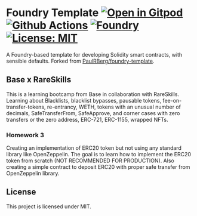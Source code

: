 # Foundry Template [![Open in Gitpod][gitpod-badge]][gitpod] [![Github Actions][gha-badge]][gha] [![Foundry][foundry-badge]][foundry] [![License: MIT][license-badge]][license]

[gitpod]: https://gitpod.io/#https://github.com/Wildanzr/base-x-rareskills
[gitpod-badge]: https://img.shields.io/badge/Gitpod-Open%20in%20Gitpod-FFB45B?logo=gitpod
[gha]: https://github.com/Wildanzr/base-x-rareskills/actions
[gha-badge]: https://github.com/Wildanzr/base-x-rareskills/actions/workflows/ci.yml/badge.svg
[foundry]: https://getfoundry.sh/
[foundry-badge]: https://img.shields.io/badge/Built%20with-Foundry-FFDB1C.svg
[license]: https://opensource.org/licenses/MIT
[license-badge]: https://img.shields.io/badge/License-MIT-blue.svg

A Foundry-based template for developing Solidity smart contracts, with sensible defaults. Forked from
[PaulRBerg/foundry-template](https://github.com/PaulRBerg/foundry-template).

## Base x RareSkills

This is a learning bootcamp from Base in collaboration with RareSkills. Learning about Blacklists, blacklist bypasses,
pausable tokens, fee-on-transfer-tokens, re-entrancy, WETH, tokens with an unusual number of decimals, SafeTransferFrom,
SafeApprove, and corner cases with zero transfers or the zero address, ERC-721, ERC-1155, wrapped NFTs.

### Homework 3

Creating an implementation of ERC20 token but not using any standard library like OpenZeppelin. The goal is to learn how
to implement the ERC20 token from scratch (NOT RECOMMENDED FOR PRODUCTION). Also creating a simple contract to deposit
ERC20 with proper safe transfer from OpenZeppelin library.

## License

This project is licensed under MIT.
